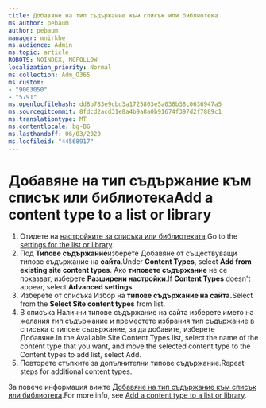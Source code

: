 ```yaml
---
title: Добавяне на тип съдържание към списък или библиотека
ms.author: pebaum
author: pebaum
manager: mnirkhe
ms.audience: Admin
ms.topic: article
ROBOTS: NOINDEX, NOFOLLOW
localization_priority: Normal
ms.collection: Adm_O365
ms.custom:
- "9003050"
- "5791"
ms.openlocfilehash: dd8b783e9cbd3a1725803e5a038b38c0636947a5
ms.sourcegitcommit: 8fdcd2acd31e8a4b9a8a0b91674f397d2f7889c1
ms.translationtype: MT
ms.contentlocale: bg-BG
ms.lasthandoff: 06/03/2020
ms.locfileid: "44568917"
---
```

# <a name="add-a-content-type-to-a-list-or-library"></a><span data-ttu-id="05924-102">Добавяне на тип съдържание към списък или библиотека</span><span class="sxs-lookup"><span data-stu-id="05924-102">Add a content type to a list or library</span></span>

1. <span data-ttu-id="05924-103">Отидете на [настройките за списъка или библиотеката](https://support.microsoft.com/en-us/office/edit-list-settings-in-sharepoint-online-4d35793b-246e-42a3-990c-563a83795b7f).</span><span class="sxs-lookup"><span data-stu-id="05924-103">Go to the  [settings for the list or library](https://support.microsoft.com/en-us/office/edit-list-settings-in-sharepoint-online-4d35793b-246e-42a3-990c-563a83795b7f).</span></span>
2. <span data-ttu-id="05924-104">Под **Типове съдържание**изберете Добавяне от съществуващи типове съдържание на **сайта**.</span><span class="sxs-lookup"><span data-stu-id="05924-104">Under  **Content Types**, select  **Add from existing site content types**.</span></span> <span data-ttu-id="05924-105">Ако **типовете съдържание** не се показват, изберете **Разширени настройки**.</span><span class="sxs-lookup"><span data-stu-id="05924-105">If  **Content Types**  doesn't appear, select  **Advanced settings**.</span></span>
3. <span data-ttu-id="05924-106">Изберете от списъка Избор на **типове съдържание на сайта.**</span><span class="sxs-lookup"><span data-stu-id="05924-106">Select from the  **Select Site content types**  from list.</span></span>
4. <span data-ttu-id="05924-107">В списъка Налични типове съдържание на сайта изберете името на желания тип съдържание и преместете избрания тип съдържание в списъка с типове съдържание, за да добавите, изберете Добавяне.</span><span class="sxs-lookup"><span data-stu-id="05924-107">In the Available Site Content Types list, select the name of the content type that you want, and move the selected content type to the Content types to add list, select Add.</span></span>
5. <span data-ttu-id="05924-108">Повторете стъпките за допълнителни типове съдържание.</span><span class="sxs-lookup"><span data-stu-id="05924-108">Repeat steps for additional content types.</span></span>

<span data-ttu-id="05924-109">За повече информация вижте [Добавяне на тип съдържание към списък или библиотека](https://support.microsoft.com/en-us/office/add-a-content-type-to-a-list-or-library-917366ae-f7a2-47ad-87a5-9689a1884e60).</span><span class="sxs-lookup"><span data-stu-id="05924-109">For more info, see  [Add a content type to a list or library](https://support.microsoft.com/en-us/office/add-a-content-type-to-a-list-or-library-917366ae-f7a2-47ad-87a5-9689a1884e60).</span></span>